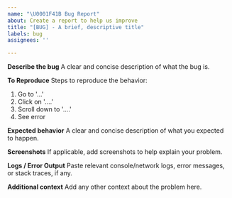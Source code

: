 ```yaml
---
name: "\U0001F41B Bug Report"
about: Create a report to help us improve
title: "[BUG] - A brief, descriptive title"
labels: bug
assignees: ''

---
```


**Describe the bug**
A clear and concise description of what the bug is.

**To Reproduce**
Steps to reproduce the behavior:
1. Go to '...'
2. Click on '....'
3. Scroll down to '....'
4. See error

**Expected behavior**
A clear and concise description of what you expected to happen.

**Screenshots**
If applicable, add screenshots to help explain your problem.

**Logs / Error Output**
Paste relevant console/network logs, error messages, or stack traces, if any.

**Additional context**
Add any other context about the problem here.
